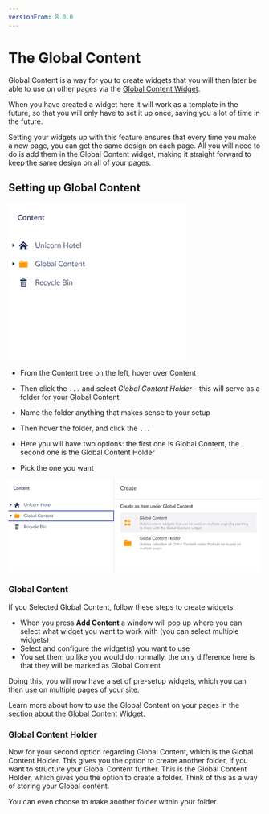 ```yaml
---
versionFrom: 8.0.0
---
```


# The Global Content

Global Content is a way for you to create widgets that you will then later be able to use on other pages via the [Global Content Widget](../../../Widgets/Global-Content).

When you have created a widget here it will work as a template in the future, so that you will only have to set it up once, saving you a lot of time in the future.

Setting your widgets up with this feature ensures that every time you make a new page, you can get the same design on each page.
All you will need to do is add them in the Global Content widget, making it straight forward to keep the same design on all of your pages.

## Setting up Global Content

![movePage.jpg](images/Globale-Widget.png)

- From the Content tree on the left, hover over Content
- Then click the `...` and select *Global Content Holder* - this will serve as a folder for your Global Content
- Name the folder anything that makes sense to your setup
- Then hover the folder, and click the `...`
- Here you will have two options: the first one is Global Content, the second one is the Global Content Holder

- Pick the one you want

![movePage.jpg](images/Globale-options.png)

### Global Content

If you Selected Global Content, follow these steps to create widgets:

- When you press **Add Content** a window will pop up where you can select what widget you want to work with (you can select multiple widgets)
- Select and configure the widget(s) you want to use
- You set them up like you would do normally, the only difference here is that they will be marked as Global Content

Doing this, you will now have a set of pre-setup widgets, which you can then use on multiple pages of your site.

Learn more about how to use the Global Content on your pages in the section about the [Global Content Widget](../../../Widgets/Global-Content).

### Global Content Holder

Now for your second option regarding Global Content, which is the Global Content Holder. This gives you the option to create another folder, if you want to structure your Global Content further.
This is the Global Content Holder, which gives you the option to create a folder. Think of this as a way of storing your Global content.

You can even choose to make another folder within your folder.
